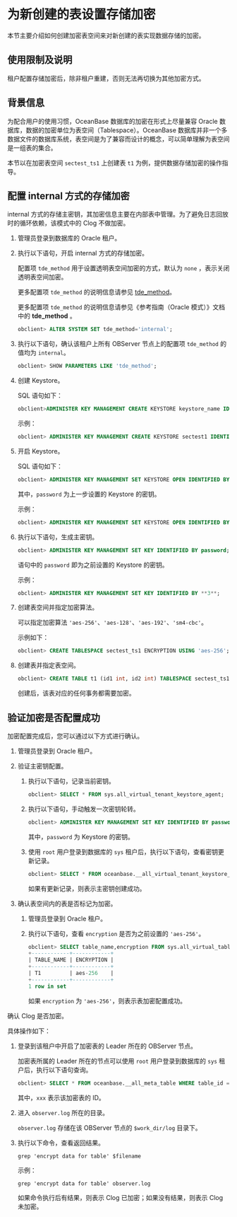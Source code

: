 为新创建的表设置存储加密 
=================================

本节主要介绍如何创建加密表空间来对新创建的表实现数据存储的加密。

使用限制及说明 
----------------------------

租户配置存储加密后，除非租户重建，否则无法再切换为其他加密方式。

背景信息 
-------------------------

为配合用户的使用习惯，OceanBase 数据库的加密在形式上尽量兼容 Oracle 数据库，数据的加密单位为表空间（Tablespace）。OceanBase 数据库并非一个多数据文件的数据库系统，表空间是为了兼容而设计的概念，可以简单理解为表空间是一组表的集合。

本节以在加密表空间 `sectest_ts1` 上创建表 `t1` 为例，提供数据存储加密的操作指导。

配置 internal 方式的存储加密 
----------------------------------------

internal 方式的存储主密钥，其加密信息主要在内部表中管理。为了避免日志回放时的循环依赖，该模式中的 Clog 不做加密。

1. 管理员登录到数据库的 Oracle 租户。

   

2. 执行以下语句，开启 internal 方式的存储加密。

   配置项 `tde_method` 用于设置透明表空间加密的方式，默认为 `none` ，表示关闭透明表空间加密。

   更多配置项 `tde_method` 的说明信息请参见 [tde_method](/zh-CN/13.reference-oracle-mode/3.system-configuration-items-2/3.tenant-level-configuration-items-2/35.tde_method-1-2-3-4.md)。

   更多配置项 `tde_method` 的说明信息请参见《参考指南（Oracle 模式）》文档中的 **tde_method** 。

   ```sql
   obclient> ALTER SYSTEM SET tde_method='internal';
   ```

   

3. 执行以下语句，确认该租户上所有 OBServer 节点上的配置项 `tde_method` 的值均为 `internal`。

   ```sql
   obclient> SHOW PARAMETERS LIKE 'tde_method';
   ```

   

4. 创建 Keystore。

   SQL 语句如下：

   ```sql
   obclient>ADMINISTER KEY MANAGEMENT CREATE KEYSTORE keystore_name IDENTIFIED BY password;
   ```

   

   示例：

   ```sql
   obclient> ADMINISTER KEY MANAGEMENT CREATE KEYSTORE sectest1 IDENTIFIED BY **3**;
   ```

   

5. 开启 Keystore。

   SQL 语句如下：

   ```sql
   obclient> ADMINISTER KEY MANAGEMENT SET KEYSTORE OPEN IDENTIFIED BY password;
   ```

   

   其中，`password` 为上一步设置的 Keystore 的密钥。

   示例：

   ```sql
   obclient> ADMINISTER KEY MANAGEMENT SET KEYSTORE OPEN IDENTIFIED BY **3**;
   ```

   

6. 执行以下语句，生成主密钥。

   ```sql
   obclient> ADMINISTER KEY MANAGEMENT SET KEY IDENTIFIED BY password;
   ```

   

   语句中的 `password` 即为之前设置的 Keystore 的密钥。

   示例：

   ```sql
   obclient> ADMINISTER KEY MANAGEMENT SET KEY IDENTIFIED BY **3**;
   ```

   

7. 创建表空间并指定加密算法。

   可以指定加密算法 `'aes-256'`、`'aes-128'`、`'aes-192'`、`'sm4-cbc'`。

   示例如下：

   ```sql
   obclient> CREATE TABLESPACE sectest_ts1 ENCRYPTION USING 'aes-256';
   ```

   

8. 创建表并指定表空间。

   ```sql
   obclient> CREATE TABLE t1 (id1 int, id2 int) TABLESPACE sectest_ts1;
   ```

   

   创建后，该表对应的任何事务都需要加密。
   




验证加密是否配置成功 
-------------------------------

加密配置完成后，您可以通过以下方式进行确认。

1. 管理员登录到 Oracle 租户。

   

2. 验证主密钥配置。

   1. 执行以下语句，记录当前密钥。

      ```sql
      obclient> SELECT * FROM sys.all_virtual_tenant_keystore_agent;
      ```

      
   
   2. 执行以下语句，手动触发一次密钥轮转。

      ```sql
      obclient> ADMINISTER KEY MANAGEMENT SET KEY IDENTIFIED BY password;
      ```

      

      其中，`password` 为 Keystore 的密钥。
      
   
   3. 使用 `root` 用户登录到数据库的 `sys` 租户后，执行以下语句，查看密钥更新记录。

      ```sql
      obclient> SELECT * FROM oceanbase.__all_virtual_tenant_keystore_history;
      ```

      

      如果有更新记录，则表示主密钥创建成功。
      
   

   

3. 确认表空间内的表是否标记为加密。

   1. 管理员登录到 Oracle 租户。

      
   
   2. 执行以下语句，查看 `encryption` 是否为之前设置的 `'aes-256'`。

      ```sql
      obclient> SELECT table_name,encryption FROM sys.all_virtual_table_agent;
      +------------+------------+
      | TABLE_NAME | ENCRYPTION |
      +------------+------------+
      | T1         | aes-256    |
      +------------+------------+
      1 row in set
      ```

      

      如果 `encryption` 为 `'aes-256'`，则表示表加密配置成功。
      
   

   




确认 Clog 是否加密。

具体操作如下：

1. 登录到该租户中开启了加密表的 Leader 所在的 OBServer 节点。

   加密表所属的 Leader 所在的节点可以使用 `root` 用户登录到数据库的 `sys` 租户后，执行以下语句查询。

   ```sql
   obclient> SELECT * FROM oceanbase.__all_meta_table WHERE table_id = xxx AND role = 1;
   ```

   

   其中，`xxx` 表示该加密表的 ID。
   

2. 进入 `observer.log` 所在的目录。

   `observer.log` 存储在该 OBServer 节点的 `$work_dir/log` 目录下。
   

3. 执行以下命令，查看返回结果。

   ```shell
   grep 'encrypt data for table' $filename
   ```

   

   示例：

   ```shell
   grep 'encrypt data for table' observer.log
   ```

   

   如果命令执行后有结果，则表示 Clog 已加密；如果没有结果，则表示 Clog 未加密。
   




